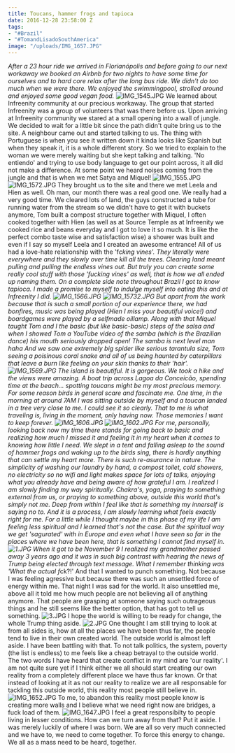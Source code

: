 ```yaml
---
title: Toucans, hammer frogs and tapioca
date: 2016-12-28 23:58:00 Z
tags:
- "#Brazil"
- "#TomandLisadoSouthAmerica"
image: "/uploads/IMG_1657.JPG"
---
```


*After a 23 hour ride we arrived in Florianópolis and before going to our next workaway we booked an Airbnb for two nights to have some time for ourselves and to hard core relax after the long bus ride. We didn't do too much when we were there. We enjoyed the swimmingpool, strolled around and enjoyed some good vegan food.*<!--more-->
![IMG_1545.JPG](/uploads/IMG_1545.JPG)
We learned about Infreenity community at our precious workaway. The group that started Infreenity was a group of volunteers that was there before us. Upon arriving at Infreenity community we stared at a small opening into a wall of jungle. We decided to wait for a little bit since the path didn't quite bring us to the site. A neighbour came out and started talking to us. The thing with Portuguese is when you see it written down it kinda looks like Spanish but when they speak it, it is a whole different story. So we tried to explain to the woman we were merely waiting but she kept talking and talking. 'No entiendo' and trying to use body language to get our point across, it all did not make a difference. At some point we heard noises coming from the jungle and that is when we met Satya and Miquel!
![IMG_1555.JPG](/uploads/IMG_1555.JPG)
![IMG_1572.JPG](/uploads/IMG_1572.JPG)
They brought us to the site and there we met Leela and Hien as well. Oh man, our month there was a real good one. We really had a very good time. We cleared lots of land, the guys constructed a tube for running water from the stream so we didn't have to get it with buckets anymore, Tom built a compost structure together with Miquel, I often cooked together with Hien (as well as at Source Temple as at Infreenity we cooked rice and beans everyday and I got to love it so much. It is like the perfect combo taste wise and satisfaction wise) a shower was built and even if I say so myself Leela and I created an awesome entrance! All of us had a love-hate relationship with the 'f*cking vines'. They literally were everywhere and they slowly over time kill all the trees. Clearing land meant pulling and pulling the endless vines out. But truly you can create some really cool stuff with those 'fucking vines' as well, that is how we all ended up naming them. On a complete side note throughout Brazil I got to know tapioca. I made a promise to myself to indulge myself into eating this and at Infreenity I did.
![IMG_1566.JPG](/uploads/IMG_1566.JPG)
![IMG_15732.JPG](/uploads/IMG_15732.JPG)
But apart from the work because that is such a small portion of our experience there, we had bonfires, music was being played (Hien I miss your beautiful voice!) and boardgames were played by a selfmade oillamp. Along with that Miquel taught Tom and I the basic (but like basic-basic) steps of the salsa and when I showed Tom a YouTube video of the samba (which is the Brazilian dance) his mouth seriously dropped open! The samba is next level man haha And we saw one extremely big spider like serious tarantula size, Tom seeing a poisinous coral snake and all of us being haunted by caterpillars that leave a burn like feeling on your skin thanks to their 'hair'.
![IMG_1569.JPG](/uploads/IMG_1569.JPG)
The island is beautiful. It is gorgeous. We took a hike and the views were amazing. A boat trip across Lagoa da Conceicão, spending time at the beach... spotting toucans might be my most precious memory. For some reason birds in general scare and fascinate me. One time, in the morning at around 7AM I was sitting outside  by myself and a toucan landed in a tree very close to me. I could see it so clearly. That to me is what traveling is, living in the moment, only having now. Those memories I want to keep forever.
![IMG_1606.JPG](/uploads/IMG_1606.JPG)
![IMG_1602.JPG](/uploads/IMG_1602.JPG)
For me, personally, looking back now my time there stands for going back to basic and realizing how much I missed it and feeling it in my heart when it comes to knowing how little I need. We slept in a tent and falling asleep to the sound of hammer frogs and waking up to the birds sing, there is hardly anything that can settle my heart more. There is such re-asurance in nature. The simplicity of washing our laundry by hand, a compost toilet, cold showers, no electricity so no wifi and light makes space for lots  of talks, enjoying what you already have and being aware of how grateful I am. I realized  I am slowly finding my way spiritually. Chakra's, yoga, praying to something external from us, or praying to something above, outside this world that's simply not me. Deep from within I feel like that is something my innerself is saying no to. And it is a process, I am slowly learning what feels exactly right for me. For a little while I thought maybe in this phase of my life I am feeling less spiritual and I learned that's not the case. But the spiritual way we get 'sagurated' with in Europe and even what I have seen so far in the places where we have been here, that is something I cannot find myself in.
![1.JPG](/uploads/1.JPG)
When it got to be November 9 I realized my grandmother passed away 3 years ago and it was in such big contrast with hearing the news of Trump being elected through text message. What I remember thinking was 'What the actual f*ck?!' And that I wanted to punch something. Not because I was feeling agressive but because there was such an unsettled force of energy within me. That night I was sad for the world. It also unsettled me, above all it told me how much people are not believing all of anything anymore. That people are grasping at someone saying such outrageous things and he still seems like the better option, that has got to tell us something.
![3.JPG](/uploads/3.JPG)
I hope the world is willing to be ready for change, the whole Trump thing aside.
![2.JPG](/uploads/2.JPG)
One thought I am still trying to look at from all sides is, how at all the places we have been thus far, the people tend to live in their own created world. The outside world is almost left aside. I have been battling with that. To not talk politics, the system, poverty (the list is endless) to me feels like a cheap betrayal to the outside world. The two words I have heard that create conflict in my mind are 'our reality'. I am not quite sure yet if I think either we all should start creating our own reality from a completely different place we have thus far known. Or that instead of looking at it as not our reality to realize we are all responsable for tackling this outside world, this reality most people still believe in.
![IMG_1652.JPG](/uploads/IMG_1652.JPG)
To me, to abandon this reality most people know is creating more walls and I believe what we need right now are bridges, a fuck load of them.
![IMG_1647.JPG](/uploads/IMG_1647.JPG)
I feel a great responsibilty to people living in lesser conditions. How can we turn away from that? Put it aside. I was merely luckily of where I was born. We are all so very much connected and we have to, we need to come together. To force this energy to change. We all as a mass need to be heard, together.